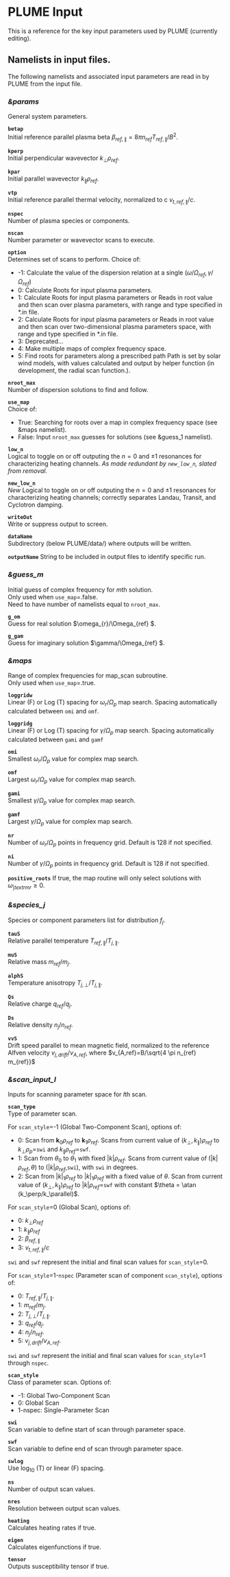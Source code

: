 # PLUME Input

This is a reference for the key input parameters used by PLUME (currently editing).

## Namelists in input files.

The following namelists and associated input parameters are read in by PLUME from the input file.

### *&params*  
General system parameters.

**`betap`**  
Initial reference parallel plasma beta $\beta_{ref,\parallel} = 8 \pi n_{ref} T_{ref,\parallel}/B^2$.

**`kperp`**  
Initial perpendicular wavevector $k_{\perp} \rho_{ref}$.

**`kpar`**  
Initial parallel wavevector $k_{\parallel} \rho_{ref}$.

**`vtp`**  
Initial reference parallel thermal velocity, normalized to c $v_{t,ref,\parallel}/c$.

**`nspec`**   
Number of plasma species or components.

**`nscan`**   
Number parameter or wavevector scans to execute.

**`option`**   
Determines set of scans to perform. Choice of:

- -1: Calculate the value of the dispersion relation
      at a single $(\omega/\Omega_{ref}, \gamma/\Omega_{ref})$
-  0: Calculate Roots for input plasma parameters.
-  1: Calculate Roots for input plasma parameters or Reads in root value
      and then scan over plasma parameters, with range and type specified in *.in file.
-  2: Calculate Roots for input plasma parameters or Reads in root value
      and then scan over two-dimensional plasma parameters space,
      with range and type specified in *.in file.
-  3: Deprecated...
-  4: Make multiple maps of complex frequency space.
-  5: Find roots for parameters along a prescribed path
      Path is set by solar wind models, with values calculated and
      output by helper function (in development, the radial scan function.).

**`nroot_max`**   
Number of dispersion solutions to find and follow.

**`use_map`**   
Choice of:  

- True: Searching for roots over a map in complex frequency space (see &maps namelist).  
- False: Input `nroot_max` guesses for solutions (see &guess_1 namelist).

**`low_n`**  
Logical to toggle on or off outputing the $n=0$ and $\pm 1$ resonances for
characterizing heating channels. *As made redundant by `new_low_n`, slated from removal.*

**`new_low_n`**  
*New* Logical to toggle on or off outputing the $n=0$ and $\pm 1$ resonances for
characterizing heating channels; correctly separates Landau, Transit, and Cyclotron damping.

**`writeOut`**  
Write or suppress output to screen.

**`dataName`**  
Subdirectory (below PLUME/data/) where outputs will be written.

**`outputName`**
String to be included in output files to identify specific run.

### *&guess_m*  
Initial guess of complex frequency for $m$th solution.  
Only used when `use_map`=.false.  
Need to have number of namelists equal to `nroot_max`.

**`g_om`**  
Guess for real solution $\omega_{r}/\Omega_{ref} $.

**`g_gam`**  
Guess for imaginary solution $\gamma/\Omega_{ref} $.


### *&maps*  
Range of complex frequencies for map_scan subroutine.  
Only used when `use_map`=.true.

**`loggridw`**  
Linear (F) or Log (T) spacing for $\omega_{r}/\Omega_{p}$ map search.
Spacing automatically calculated between `omi` and `omf`.  

**`loggridg`**  
Linear (F) or Log (T) spacing for $\gamma/\Omega_{p}$ map search.
Spacing automatically calculated between `gami` and `gamf`  

**`omi`**  
Smallest $\omega_{r}/\Omega_{p}$ value for complex map search.

**`omf`**  
Largest $\omega_{r}/\Omega_{p}$ value for complex map search.

**`gami`**      
Smallest $\gamma/\Omega_{p}$ value for complex map search.

**`gamf`**  
Largest $\gamma/\Omega_{p}$ value for complex map search.

**`nr`**  
Number of $\omega_{r}/\Omega_{p}$ points in frequency grid.
Default is 128 if not specified.

**`ni`**  
Number of $\gamma/\Omega_{p}$ points in frequency grid.
Default is 128 if not specified.

**`positive_roots`**
If true, the map routine will only select solutions with $\omega_{|textrm{r}} \ge 0$.

### *&species_j*  
Species or component parameters list for distribution $f_{j}$.

**`tauS`**  
Relative parallel temperature $T_{ref,\parallel}/T_{j,\parallel}$.

**`muS`**  
Relative mass $m_{ref}/m_{j}$.

**`alphS`**  
Temperature anisotropy $T_{j,\perp}/T_{j,\parallel}$.

**`Qs`**  
Relative charge $q_{ref}/q_{j}$.

**`Ds`**  
Relative density $n_{j}/n_{ref}$.

**`vvS`**  
Drift speed parallel to mean magnetic field, normalized to the reference Alfven velocity  $v_{j,drift}/v_{A,ref}$, where $v_{A,ref}=B/\sqrt{4 \pi n_{ref} m_{ref}}$


### *&scan_input_l*
Inputs for scanning parameter space for $l$th scan.  

**`scan_type`**  
Type of parameter scan.

For `scan_style`=-1 (Global Two-Component Scan), options of:
- 0: Scan from $\textbf{k}_0 \rho_{ref}$ to $\textbf{k}_1 \rho_{ref}$. Scans from current value of $(k_\perp,k_\parallel) \rho_{ref}$ to $k_\perp \rho_p$=`swi` and $k_\parallel \rho_{ref}$=`swf`.
- 1: Scan from $\theta_0$ to $\theta_1$ with fixed $|k|\rho_{ref}$. Scans from current value of $(|k|\rho_{ref},\theta)$ to $(|k|\rho_{ref},$`swi`$)$, with `swi` in degrees.
- 2: Scan from $|k|_1\rho_{ref}$ to $|k|_1\rho_{ref}$ with a fixed value of $\theta$. Scan from current value of $(k_\perp,k_\parallel) \rho_{ref}$ to $|k|\rho_{ref}$=`swf` with constant $\theta = \atan (k_\perp/k_\parallel)$.

For `scan_style`=0 (Global Scan), options of:

- 0: $k_\perp \rho_{ref}$
- 1: $k_\parallel \rho_{ref}$
- 2: $\beta_{ref,\parallel}$
- 3: $v_{t,ref,\parallel}/c$

`swi` and `swf` represent the initial and final scan values for `scan_style`=0.

For `scan_style`=1-`nspec` (Parameter scan of component `scan_style`), options of:

- 0: $T_{ref,\parallel}/T_{j,\parallel}$.
- 1: $m_{ref}/m_{j}$.
- 2: $T_{j,\perp}/T_{j,\parallel}$.
- 3: $q_{ref}/q_{j}$.
- 4: $n_{j}/n_{ref}$.
- 5: $v_{j,drift}/v_{A,ref}$.

`swi` and `swf` represent the initial and final scan values for `scan_style`=1 through `nspec`.

**`scan_style`**  
Class of parameter scan. Options of:

- -1: Global Two-Component Scan
- 0: Global Scan
- 1-nspec: Single-Parameter Scan

**`swi`**  
Scan variable to define start of scan through parameter space.

**`swf`**  
Scan variable to define end of scan through parameter space.

**`swlog`**  
Use $\log_{10}$ (T) or linear (F) spacing.

**`ns`**  
Number of output scan values.

**`nres`**  
Resolution between output scan values.

**`heating`**  
Calculates heating rates if true.

**`eigen`**  
Calculates eigenfunctions if true.

**`tensor`**  
Outputs susceptibility tensor if true.     
